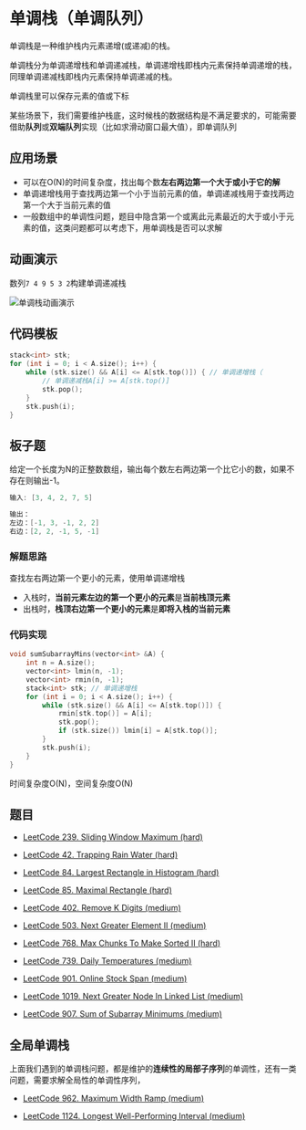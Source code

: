 # 单调栈（单调队列）

单调栈是一种维护栈内元素递增(或递减)的栈。

单调栈分为单调递增栈和单调递减栈，单调递增栈即栈内元素保持单调递增的栈，同理单调递减栈即栈内元素保持单调递减的栈。

单调栈里可以保存元素的值或下标

某些场景下，我们需要维护栈底，这时候栈的数据结构是不满足要求的，可能需要借助**队列**或**双端队列**实现（比如求滑动窗口最大值），即单调队列

## 应用场景

- 可以在O(N)的时间复杂度，找出每个数**左右两边第一个大于或小于它的解**
- 单调递增栈用于查找两边第一个小于当前元素的值，单调递减栈用于查找两边第一个大于当前元素的值
- 一般数组中的单调性问题，题目中隐含第一个或离此元素最近的大于或小于元素的值，这类问题都可以考虑下，用单调栈是否可以求解

## 动画演示

数列`7 4 9 5 3 2`构建单调递减栈

![单调栈动画演示](https://muyids.oss-cn-beijing.aliyuncs.com/monotone-stack.gif)

## 代码模板

```cpp
stack<int> stk;
for (int i = 0; i < A.size(); i++) {
    while (stk.size() && A[i] <= A[stk.top()]) { // 单调递增栈（
        // 单调递减栈A[i] >= A[stk.top()]
        stk.pop();
    }
    stk.push(i);
}
```

## 板子题

给定一个长度为N的正整数数组，输出每个数左右两边第一个比它小的数，如果不存在则输出-1。

```cpp
输入: [3, 4, 2, 7, 5]

输出：
左边：[-1, 3, -1, 2, 2]
右边：[2, 2, -1, 5, -1]
```

### 解题思路

查找左右两边第一个更小的元素，使用单调递增栈

- 入栈时，**当前元素左边的第一个更小的元素**是**当前栈顶元素**
- 出栈时，**栈顶右边第一个更小的元素**是**即将入栈的当前元素**

### 代码实现

```cpp
void sumSubarrayMins(vector<int> &A) {
    int n = A.size();
    vector<int> lmin(n, -1);
    vector<int> rmin(n, -1);
    stack<int> stk; // 单调递增栈
    for (int i = 0; i < A.size(); i++) {
        while (stk.size() && A[i] <= A[stk.top()]) {
            rmin[stk.top()] = A[i];
            stk.pop();
            if (stk.size()) lmin[i] = A[stk.top()];
        }
        stk.push(i);
    }
}
```

时间复杂度O(N)，空间复杂度O(N)

## 题目

- [LeetCode 239. Sliding Window Maximum (hard)](https://github.com/muyids/leetcode/blob/master/algorithms/201-300/239.sliding-window-maximum.md)

- [LeetCode 42. Trapping Rain Water (hard)](https://github.com/muyids/leetcode/blob/master/algorithms/1-100/42.trapping-rain-water.md)

- [LeetCode 84. Largest Rectangle in Histogram (hard)](https://github.com/muyids/leetcode/blob/master/algorithms/1-100/84.largest-rectangle-in-histogram.md)

- [LeetCode 85. Maximal Rectangle (hard)](https://github.com/muyids/leetcode/blob/master/algorithms/1-100/85.maximal-rectangle.md)

- [LeetCode 402. Remove K Digits (medium)](https://github.com/muyids/leetcode/blob/master/algorithms/401-500/402.remove-k-digits.md)

- [LeetCode 503. Next Greater Element II (medium)](https://github.com/muyids/leetcode/blob/master/algorithms/501-600/503.next-greater-element-ii.md)

- [LeetCode 768. Max Chunks To Make Sorted II (hard)](https://github.com/muyids/leetcode/blob/master/algorithms/701-800/768.max-chunks-to-make-sorted-ii.md)

- [LeetCode 739. Daily Temperatures (medium)](https://github.com/muyids/leetcode/blob/master/algorithms/701-800/739.daily-temperatures.md)

- [LeetCode 901. Online Stock Span (medium)](https://github.com/muyids/leetcode/blob/master/algorithms/901-1000/901.online-stock-span.md)

- [LeetCode 1019. Next Greater Node In Linked List (medium)](https://github.com/muyids/leetcode/blob/master/algorithms/1001-1100/1019.next-greater-node-in-linked-list.md)

- [LeetCode 907. Sum of Subarray Minimums (medium)](https://github.com/muyids/leetcode/blob/master/algorithms/901-1000/907.sum-of-subarray-minimums.md)

## 全局单调栈

上面我们遇到的单调栈问题，都是维护的**连续性的局部子序列**的单调性，还有一类问题，需要求解全局性的单调性序列，

- [LeetCode 962. Maximum Width Ramp (medium)](https://github.com/muyids/leetcode/blob/master/algorithms/901-1000/962.maximum-width-ramp.md)

- [LeetCode 1124. Longest Well-Performing Interval (medium)](https://github.com/muyids/leetcode/blob/master/algorithms/1101-1200/1124.longest-well-performing-interval.md)
